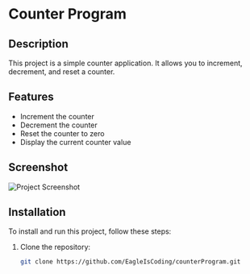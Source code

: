 # Counter Program

## Description
This project is a simple counter application. It allows you to increment, decrement, and reset a counter.

## Features
- Increment the counter
- Decrement the counter
- Reset the counter to zero
- Display the current counter value

## Screenshot
![Project Screenshot](URL_OF_YOUR_IMAGE)

## Installation
To install and run this project, follow these steps:

1. Clone the repository:
   ```bash
   git clone https://github.com/EagleIsCoding/counterProgram.git
